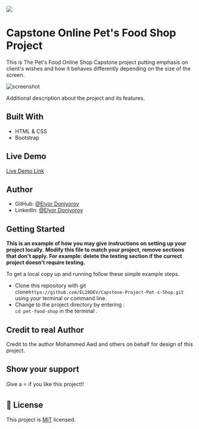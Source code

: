 ![](https://img.shields.io/badge/Microverse-blueviolet)

# Capstone Online Pet's Food Shop Project

 This is The Pet's Food Online Shop Capstone project putting emphasis on client's wishes and how it behaves differently depending on the size of the screen.

![screenshot](images/capstone.png)

Additional description about the project and its features.

## Built With

- HTML & CSS
- Bootstrap

## Live Demo

[Live Demo Link](https://rawcdn.githack.com/elyor-doniyorov/Capstone-Project-Pet-s-Shop/6887ae224b4abfa4820ac8fb1a6c38846edf9bb1/index.html)

## Author

- GitHub: [@Elyor Doniyorov](https://github.com/EL28DEV)
- LinkedIn: [@Elyor Doniyorov](https://www.linkedin.com/in/elyor-doniyorov/)

## Getting Started

**This is an example of how you may give instructions on setting up your project locally.**
**Modify this file to match your project, remove sections that don't apply. For example: delete the testing section if the currect project doesn't require testing.**

To get a local copy up and running follow these simple example steps.
- Clone this repository with git clone```https://github.com/EL28DEV/Capstone-Project-Pet-s-Shop.git``` using your terminal or command line.
- Change to the project directory by entering : <br>
```cd pet-food-shop``` in the terminal .

## Credit to real Author
Credit to the author Mohammed Awd and others on behalf for design of this project.

## Show your support

Give a ⭐️ if you like this project!!

## 📝 License

This project is [MIT](LICENSE) licensed.
